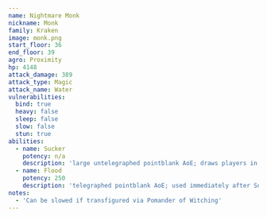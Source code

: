 ```yaml
---
name: Nightmare Monk
nickname: Monk
family: Kraken
image: monk.png
start_floor: 36
end_floor: 39
agro: Proximity
hp: 4148
attack_damage: 389
attack_type: Magic
attack_name: Water
vulnerabilities:
  bind: true
  heavy: false
  sleep: false
  slow: false
  stun: true
abilities:
  - name: Sucker
    potency: n/a
    description: 'large untelegraphed pointblank AoE; draws players in'
  - name: Flood
    potency: 250
    description: 'telegraphed pointblank AoE; used immediately after Sucker'
notes:
  - 'Can be slowed if transfigured via Pomander of Witching'
---
```

